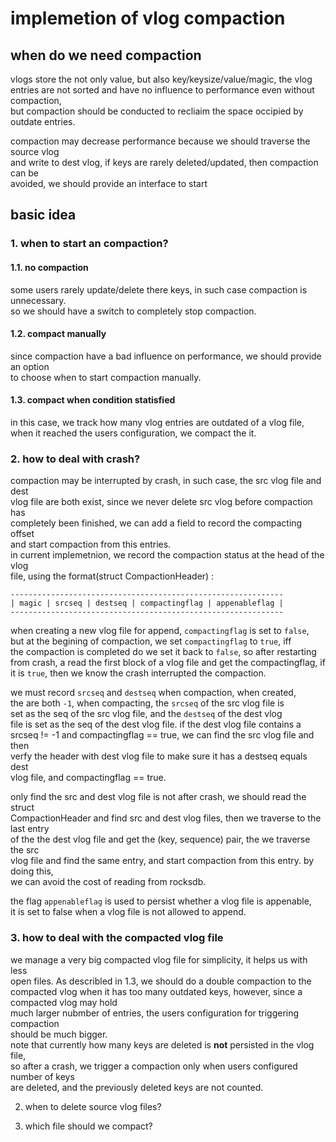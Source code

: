 # implemetion of vlog compaction
## when do we need compaction
vlogs store the not only value, but also key/keysize/value/magic, the vlog  
entries are not sorted and have no influence to performance even without compaction,  
but compaction should be conducted to recliaim the space occipied by outdate entries.

compaction may decrease performance because we should traverse the source vlog   
and write to dest vlog, if keys are rarely deleted/updated, then compaction can be   
avoided, we should provide an interface to start 

## basic idea
### 1. when to start an compaction?  
#### 1.1. no compaction
some users rarely update/delete there keys, in such case compaction is unnecessary.  
so we should have a switch to completely stop compaction.

#### 1.2. compact manually
since compaction have a bad influence on performance, we should provide an option  
to choose when to start compaction manually.

#### 1.3. compact when condition statisfied
in this case, we track how many vlog entries are outdated of a vlog file,   
when it reached the users configuration, we compact the it.  

### 2. how to deal with crash?
compaction may be interrupted by crash, in such case, the src vlog file and dest  
vlog file are both exist, since we never delete src vlog before compaction has  
completely been finished, we can add a field to record the compacting offset  
and start compaction from this entries.  
in current implemetnion, we record the compaction status at the head of the vlog  
file, using the format(struct CompactionHeader) :  

```
-------------------------------------------------------------
| magic | srcseq | destseq | compactingflag | appenableflag |
-------------------------------------------------------------
```
when creating a new vlog file for append, ```compactingflag``` is set to ```false```,    
but at the begining of compaction, we set ```compactingflag``` to ```true```, iff  
the compaction is completed do we set it back to ```false```, so after restarting  
from crash, a read the first block of a vlog file and get the compactingflag, if  
it is ```true```, then we know the crash interrupted the compaction.  

we must record ```srcseq``` and ```destseq``` when compaction, when created,  
the are both ```-1```, when compacting, the ```srcseq``` of the src vlog file is  
set as the seq of the src vlog file, and the ```destseq``` of the dest vlog  
file is set as the seq of the dest vlog file. if the dest vlog file contains a  
srcseq != -1 and compactingflag == true, we can find the src vlog file and then  
verfy the header with dest vlog file to make sure it has a destseq equals dest  
vlog file, and compactingflag == true. 

only find the src and dest vlog file is not after crash, we should read the struct  
CompactionHeader and find src and dest vlog files, then we traverse to the last entry  
of the the dest vlog file and get the (key, sequence) pair, the we traverse the src   
vlog file and find the same entry, and start compaction from this entry. by doing this,   
we can avoid the cost of reading from rocksdb. 

the flag ```appenableflag``` is used to persist whether a vlog file is appenable,  
it is set to false when a vlog file is not allowed to append.


### 3. how to deal with the compacted vlog file
we manage a very big compacted vlog file for simplicity, it helps us with less  
open files. As describled in 1.3, we should do a double compaction to the compacted
vlog when it has too many outdated keys, however, since a compacted vlog may hold  
much larger nubmber of entries, the users configuration for triggering compaction   
should be much bigger.  
note that currently how many keys are deleted is **not** persisted in the vlog file,   
so after a crash, we trigger a compaction only when users configured number of keys  
are deleted, and the previously deleted keys are not counted.



2. when to delete source vlog files?


3. which file should we compact?
